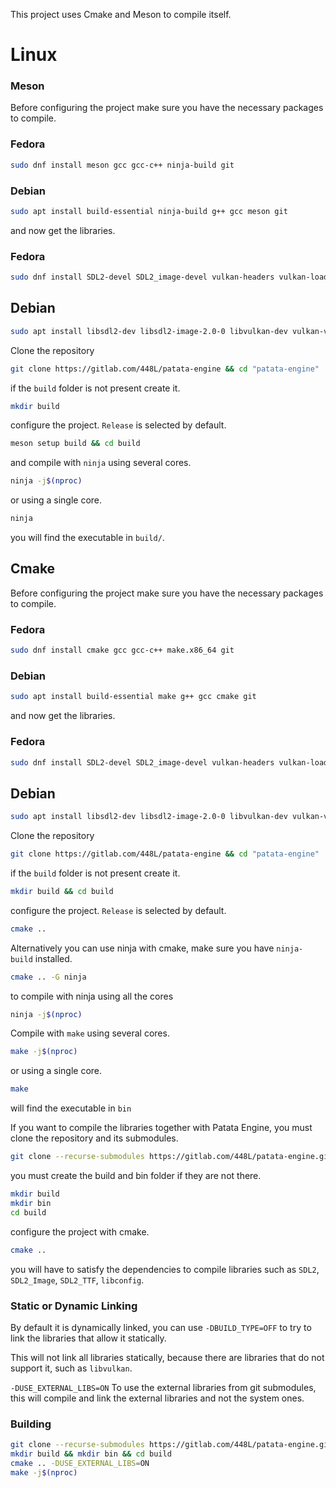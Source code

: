 This project uses Cmake and Meson to compile itself.

# Linux
### Meson
Before configuring the project make sure you have the necessary packages to compile.

### Fedora
```bash
sudo dnf install meson gcc gcc-c++ ninja-build git
```
### Debian

```bash
sudo apt install build-essential ninja-build g++ gcc meson git
```

and now get the libraries.

### Fedora
```bash
sudo dnf install SDL2-devel SDL2_image-devel vulkan-headers vulkan-loader-devel vulkan-validation-layers-devel
```

## Debian
```bash
sudo apt install libsdl2-dev libsdl2-image-2.0-0 libvulkan-dev vulkan-validationlayers vulkan-validationlayers-dev
```

Clone the repository

```bash
git clone https://gitlab.com/448L/patata-engine && cd "patata-engine"
```

if the `build` folder is not present create it.

```bash
mkdir build
```

configure the project. `Release` is selected by default.

```bash
meson setup build && cd build
```

and compile with `ninja` using several cores.

```bash
ninja -j$(nproc)
```

or using a single core.

```bash
ninja
```

you will find the executable in `build/`.

## Cmake

Before configuring the project make sure you have the necessary packages to compile.

### Fedora
```bash
sudo dnf install cmake gcc gcc-c++ make.x86_64 git
```
### Debian

```bash
sudo apt install build-essential make g++ gcc cmake git
```

and now get the libraries.

### Fedora
```bash
sudo dnf install SDL2-devel SDL2_image-devel vulkan-headers vulkan-loader-devel vulkan-validation-layers-devel
```

## Debian
```bash
sudo apt install libsdl2-dev libsdl2-image-2.0-0 libvulkan-dev vulkan-validationlayers vulkan-validationlayers-dev
```

Clone the repository

```bash
git clone https://gitlab.com/448L/patata-engine && cd "patata-engine"
```

if the `build` folder is not present create it.

```bash
mkdir build && cd build
```

configure the project. `Release` is selected by default.

```bash
cmake ..
```

Alternatively you can use ninja with cmake, make sure you have `ninja-build` installed.

```bash
cmake .. -G ninja
```

to compile with ninja using all the cores

```bash
ninja -j$(nproc)
```

Compile with `make` using several cores.
```bash
make -j$(nproc)
```

or using a single core.

```bash
make
```

will find the executable in `bin`

If you want to compile the libraries together with Patata Engine, you must clone the repository and its submodules.

```bash
git clone --recurse-submodules https://gitlab.com/448L/patata-engine.git


```

you must create the build and bin folder if they are not there.

```bash
mkdir build
mkdir bin
cd build
```

configure the project with cmake.

```bash
cmake ..
```

you will have to satisfy the dependencies to compile libraries such as `SDL2`, `SDL2_Image`, `SDL2_TTF`, `libconfig`.

### Static or Dynamic Linking
By default it is dynamically linked, you can use `-DBUILD_TYPE=OFF` to try to link the libraries that allow it statically.

This will not link all libraries statically, because there are libraries that do not support it, such as `libvulkan`.

```-DUSE_EXTERNAL_LIBS=ON``` To use the external libraries from git submodules, this will compile and link the external libraries and not the system ones.

### Building
```bash
git clone --recurse-submodules https://gitlab.com/448L/patata-engine.git && cd patata-engine
mkdir build && mkdir bin && cd build
cmake .. -DUSE_EXTERNAL_LIBS=ON
make -j$(nproc)
```
